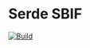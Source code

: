 # Serde SBIF &emsp;

[![Build](https://github.com/k2green/serde-sbif/actions/workflows/build.yml/badge.svg)](https://github.com/k2green/serde-sbif/actions/workflows/build.yml)